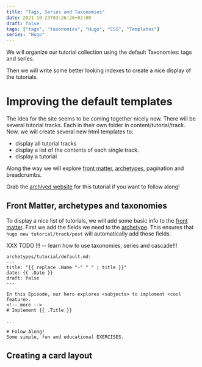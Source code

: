 ```yaml
---
title: "Tags, Series and Taxonomies"
date: 2021-10-23T03:26:20+02:00
draft: false
tags: ["tags", "taxonomies", "Hugo", "CSS", "Templates"]
series: "Hugo"
---
```


We will organize our tutorial collection using the default Taxonomies: tags and series.

Then we will write some better looking indexes to create a nice display of the tutorials.
<!--more-->

# Improving the default templates
The idea for the site seems to be coming together nicely now. There will be several tutorial tracks. Each in their own folder in content/tutorial/track.
Now, we will create several new html templates to:
  - display all tutorial tracks
  - display a list of the contents of each single track.
  - display a tutorial

Along the way we will explore [front matter](https://gohugo.io/content-management/front-matter/), [archetypes](https://gohugo.io/content-management/archetypes/), pagination and breadcrumbs.

Grab the [archived website](https://github.com/snhmibby/jurjen.dev/releases/tag/V0.1-templates-tutorial) for this tutorial if you want to follow along!

## Front Matter, archetypes and taxonomies
To display a nice list of tutorials, we will add some basic info 
to the [front matter](https://gohugo.io/content-management/front-matter/). First we add the fields we need to the [archetype](https://gohugo.io/content-management/archetypes/). This ensures that ```hugo new tutorial/track/post``` will automatically add those fields.

XXX TODO !!! -- learn how to use taxonomies, series and cascade!!!

```
archetypes/tutorial/default.md:
---
title: "{{ replace .Name "-" " " | title }}"
date: {{ .Date }}
draft: false
---

In this Episode, our hero explores <subjects> to imploment <cool feature>.
<!-- more -->
# Implement {{ .Title }}

...

# Folow Along!
Some simple, fun and educational EXERCISES.

```

## Creating a card layout
